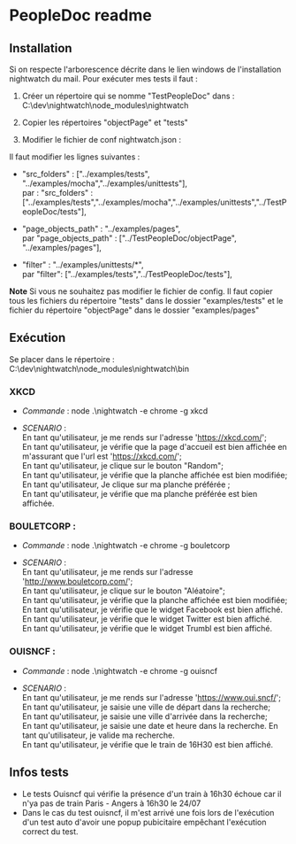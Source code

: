 # PeopleDoc readme

## Installation

Si on respecte l'arborescence décrite dans le lien windows
de l'installation nightwatch du mail. Pour exécuter mes tests il faut :

1. Créer un répertoire qui se nomme "TestPeopleDoc" dans : C:\dev\nightwatch\node_modules\nightwatch

2. Copier les répertoires "objectPage" et "tests"

3. Modifier le fichier de conf nightwatch.json :

Il faut modifier les lignes suivantes :

* "src_folders" : ["../examples/tests", "../examples/mocha","../examples/unittests"],       
par : "src_folders" : ["../examples/tests","../examples/mocha","../examples/unittests","../TestPeopleDoc/tests"],

* "page_objects_path" : "../examples/pages",        
par "page_objects_path" : ["../TestPeopleDoc/objectPage", "../examples/pages"],

* "filter" : "../examples/unittests/*",        
par "filter": ["../examples/tests","../TestPeopleDoc/tests"],


**Note** Si vous ne souhaitez pas modifier le fichier de config. Il faut copier tous les fichiers du répertoire "tests" dans le dossier "examples/tests" et le fichier du répertoire "objectPage" dans le dossier "examples/pages"

## Exécution

Se placer dans le répertoire : C:\dev\nightwatch\node_modules\nightwatch\bin

### XKCD
* _Commande_ : node .\nightwatch -e chrome -g xkcd

* _SCENARIO_ :    
    En tant qu'utilisateur, je me rends sur l'adresse 'https://xkcd.com/';    
    En tant qu'utilisateur, je vérifie que la page d'accueil est bien affichée en m'assurant que l'url est 'https://xkcd.com/';    
    En tant qu'utilisateur, je clique sur le bouton "Random";    
    En tant qu'utilisateur, je vérifie que la planche affichée est bien modifiée;    
    En tant qu'utilisateur, Je clique sur ma planche préférée ;    
    En tant qu'utilisateur, je vérifie que ma planche préférée est bien affichée.    

### BOULETCORP :
* _Commande_ : node .\nightwatch -e chrome -g bouletcorp

* _SCENARIO_ :    
    En tant qu'utilisateur, je me rends sur l'adresse 'http://www.bouletcorp.com/';    
    En tant qu'utilisateur, je clique sur le bouton "Aléatoire";    
    En tant qu'utilisateur, je vérifie que la planche affichée est bien modifiée;    
    En tant qu'utilisateur, je vérifie que le widget Facebook est bien affiché.    
    En tant qu'utilisateur, je vérifie que le widget Twitter est bien affiché.    
    En tant qu'utilisateur, je vérifie que le widget Trumbl est bien affiché.    

### OUISNCF :
* _Commande_ : node .\nightwatch -e chrome -g ouisncf

* _SCENARIO_ :    
    En tant qu'utilisateur, je me rends sur l'adresse 'https://www.oui.sncf/';    
    En tant qu'utilisateur, je saisie une ville de départ dans la recherche;    
    En tant qu'utilisateur, je saisie une ville d'arrivée dans la recherche;    
    En tant qu'utilisateur, je saisie une date et heure dans la recherche.
    En tant qu'utilisateur, je valide ma recherche.   
    En tant qu'utilisateur, je vérifie que le train de 16H30 est bien affiché. 
    
## Infos tests

* Le tests Ouisncf qui vérifie la présence d'un train à 16h30 échoue car il n'ya pas de train Paris - Angers à 16h30 le 24/07
* Dans le cas du test ouisncf, il m'est arrivé une fois lors de l'exécution d'un test auto d'avoir une popup pubicitaire empêchant l'exécution correct du test. 
